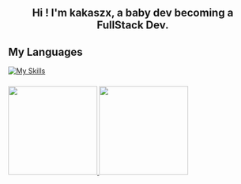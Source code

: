 <h2 align="center">Hi ! I'm kakaszx, a baby dev becoming a FullStack Dev.</h2>

##  My Languages
[![My Skills](https://skillicons.dev/icons?i=html,css,js)](https://skillicons.dev)
    
###
<div>
<a href="https://github.com/kakaszx">
<img loading="lazy" height="180em" src="https://github-readme-stats.vercel.app/api?username=kakaszx&show_icons=true&theme=tokyonight&include_all_commits=true&count_private=true"/>
<img loading="lazy" height="180em" src="https://github-readme-stats.vercel.app/api/top-langs/?username=kakaszx&layout=compact&langs_count=7&theme=tokyonight"/>
</div>

###
